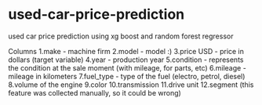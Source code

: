 # used-car-price-prediction
used car price prediction using xg boost and random forest regressor


Columns
1.make - machine firm
2.model - model :)
3.price USD - price in dollars (target variable)
4.year - production year
5.condition - represents the condition at the sale moment (with mileage, for parts, etc)
6.mileage - mileage in kilometers
7.fuel_type - type of the fuel (electro, petrol, diesel)
8.volume of the engine
9.color
10.transmission
11.drive unit
12.segment (this feature was collected manually, so it could be wrong)
